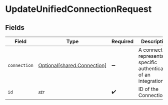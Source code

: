 # UpdateUnifiedConnectionRequest


## Fields

| Field                                                                | Type                                                                 | Required                                                             | Description                                                          |
| -------------------------------------------------------------------- | -------------------------------------------------------------------- | -------------------------------------------------------------------- | -------------------------------------------------------------------- |
| `connection`                                                         | [Optional[shared.Connection]](../../models/shared/connection.md)     | :heavy_minus_sign:                                                   | A connection represents a specific authentication of an integration. |
| `id`                                                                 | *str*                                                                | :heavy_check_mark:                                                   | ID of the Connection                                                 |
